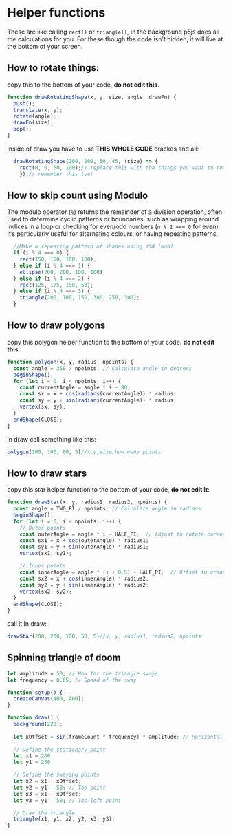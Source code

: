# Helper functions 
These are like calling `rect()` or `triangle()`, in the background p5js does all the calculations for you. For these though the code isn't hidden, it will live at the bottom of your screen. 

## How to rotate things:

copy this to the bottom of your code, **do not edit this**. 
```js
function drawRotatingShape(x, y, size, angle, drawFn) {
  push();
  translate(x, y);
  rotate(angle);
  drawFn(size);
  pop();
}
```
Inside of draw you have to use **THIS WHOLE CODE** brackes and all:
```js
  drawRotatingShape(200, 200, 50, 45, (size) => {
    rect(0, 0, 50, 100);// replace this with the things you want to rotate
    });// remember this too!
```
## How to skip count using Modulo
The modulo operator (`%`) returns the remainder of a division operation, often used to determine cyclic patterns or boundaries, such as wrapping around indices in a loop or checking for even/odd numbers (`n % 2 === 0` for even). It’s particularly useful for alternating colours, or having repeating patterns. 

```js
  //Make a repeating pattern of shapes using i%4 (mod)
  if (i % 4 === 0) {
    rect(150, 150, 100, 100); 
  } else if (i % 4 === 1) {
    ellipse(200, 200, 100, 100); 
  } else if (i % 4 === 2) {
    rect(125, 175, 150, 50);
  } else if (i % 4 === 3) {
    triangle(200, 100, 150, 300, 250, 300);
  }
```

## How to draw polygons

copy this polygon helper function to the bottom of your code.  **do not edit this**.:

```javascript
function polygon(x, y, radius, npoints) {
  const angle = 360 / npoints; // Calculate angle in degrees   
  beginShape();
  for (let i = 0; i < npoints; i++) {
    const currentAngle = angle * i - 90;
    const sx = x + cos(radians(currentAngle)) * radius; 
    const sy = y + sin(radians(currentAngle)) * radius; 
    vertex(sx, sy);
  }
  endShape(CLOSE);
}
```
in draw call something like this:
```js
polygon(100, 100, 80, 5)//x,y,size,how many points
```

## How to draw stars
copy this star helper function to the bottom of your code, **do not edit it**:
```js
function drawStar(x, y, radius1, radius2, npoints) {
  const angle = TWO_PI / npoints; // Calculate angle in radians
  beginShape();
  for (let i = 0; i < npoints; i++) {
    // Outer points
    const outerAngle = angle * i - HALF_PI;  // Adjust to rotate correctly
    const sx1 = x + cos(outerAngle) * radius1;
    const sy1 = y + sin(outerAngle) * radius1;
    vertex(sx1, sy1);

    // Inner points
    const innerAngle = angle * (i + 0.5) - HALF_PI;  // Offset to create inner points
    const sx2 = x + cos(innerAngle) * radius2;
    const sy2 = y + sin(innerAngle) * radius2;
    vertex(sx2, sy2);
  }
  endShape(CLOSE);
}
```
call it in draw:
```js
drawStar(200, 200, 100, 50, 5)//x, y, radius1, radius2, npoints
```

## Spinning triangle of doom
```js
let amplitude = 50; // How far the triangle sways
let frequency = 0.05; // Speed of the sway

function setup() {
  createCanvas(400, 400);
}

function draw() {
  background(220);
  
  let xOffset = sin(frameCount * frequency) * amplitude; // Horizontal movement
  
  // Define the stationary point
  let x1 = 200
  let y1 = 250

  // Define the swaying points
  let x2 = x1 + xOffset;
  let y2 = y1 - 50; // Top point
  let x3 = x1 - xOffset;
  let y3 = y1 - 50; // Top-left point

  // Draw the triangle
  triangle(x1, y1, x2, y2, x3, y3);
}
```
